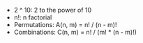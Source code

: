 * 2 ^ 10: 2 to the power of 10
* n!: n factorial
* Permutations: A(n, m) = n! / (n - m)!
* Combinations: C(n, m) = n! / (m! * (n - m)!)
